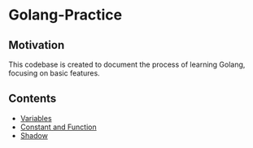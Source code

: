 # Golang-Practice
## Motivation
This codebase is created to document the process of learning Golang, focusing on basic features.

## Contents
- [Variables](https://github.com/IvanLai-952/Golang-Practice/tree/main/Variables)
- [Constant and Function](https://github.com/IvanLai-952/Golang-Practice/tree/main/Constant%20and%20Function)
- [Shadow]()